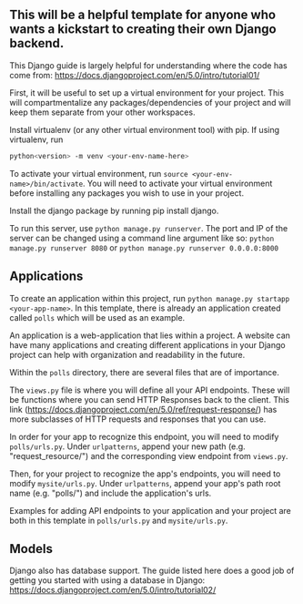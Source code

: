 ## This will be a helpful template for anyone who wants a kickstart to creating their own Django backend.
This Django guide is largely helpful for understanding where the code has come from: https://docs.djangoproject.com/en/5.0/intro/tutorial01/

First, it will be useful to set up a virtual environment for your project. This will compartmentalize any packages/dependencies of your project and will keep them
separate from your other workspaces.

Install virtualenv (or any other virtual environment tool) with pip. If using virtualenv, run 
```bash
python<version> -m venv <your-env-name-here>
```

To activate your virtual environment, run `source <your-env-name>/bin/activate`. You will need to activate your virtual environment before installing any packages you wish
to use in your project.

Install the django package by running pip install django.

To run this server, use `python manage.py runserver`. 
The port and IP of the server can be changed using a command line argument like so: `python manage.py runserver 8080` or `python manage.py runserver 0.0.0.0:8000`


## Applications

To create an application within this project, run `python manage.py startapp <your-app-name>`. In this template, there is already an application created called `polls` which will
be used as an example.

An application is a web-application that lies within a project. A website can have many applications and creating different applications in your Django project can help
with organization and readability in the future.

Within the `polls` directory, there are several files that are of importance.

The `views.py` file is where you will define all your API endpoints. These will be functions where you can send HTTP Responses back to the client.
This link (https://docs.djangoproject.com/en/5.0/ref/request-response/) has more subclasses of HTTP requests and responses that you can use.

In order for your app to recognize this endpoint, you will need to modify `polls/urls.py`. Under `urlpatterns`, append your new path (e.g. "request_resource/") and the corresponding
view endpoint from `views.py`.

Then, for your project to recognize the app's endpoints, you will need to modify `mysite/urls.py`. Under `urlpatterns`, append your app's path root name (e.g. "polls/") and include
the application's urls. 

Examples for adding API endpoints to your application and your project are both in this template in `polls/urls.py` and `mysite/urls.py`.

## Models
Django also has database support. The guide listed here does a good job of getting you started with using a database in Django: https://docs.djangoproject.com/en/5.0/intro/tutorial02/

